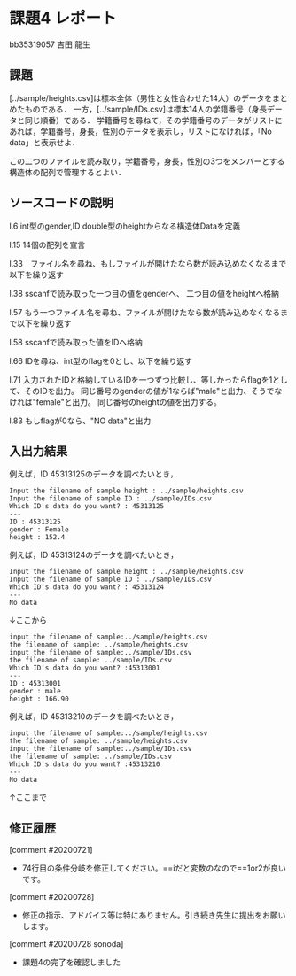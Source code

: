 # 課題4 レポート

bb35319057 吉田 龍生

## 課題

[../sample/heights.csv]は標本全体（男性と女性合わせた14人）のデータをまとめたものである．
一方，[../sample/IDs.csv]は標本14人の学籍番号（身長データと同じ順番）である．
学籍番号を尋ねて，その学籍番号のデータがリストにあれば，学籍番号，身長，性別のデータを表示し，リストになければ，「No data」と表示せよ．

この二つのファイルを読み取り，学籍番号，身長，性別の3つをメンバーとする構造体の配列で管理するとよい．

## ソースコードの説明

l.6 int型のgender,ID double型のheightからなる構造体Dataを定義

l.15 14個の配列を宣言

l.33　ファイル名を尋ね、もしファイルが開けたなら数が読み込めなくなるまで以下を繰り返す

l.38 sscanfで読み取った一つ目の値をgenderへ、
二つ目の値をheightへ格納

l.57 もう一つファイル名を尋ね、ファイルが開けたなら数が読み込めなくなるまで以下を繰り返す

l.58 sscanfで読み取った値をIDへ格納

l.66 IDを尋ね、int型のflagを0とし、以下を繰り返す

l.71 入力されたIDと格納しているIDを一つずつ比較し、等しかったらflagを1として、そのIDを出力。
同じ番号のgenderの値が1ならば"male"と出力、そうでなければ"female"と出力。
同じ番号のheightの値を出力する。

l.83 もしflagが0なら、"NO data"と出力



## 入出力結果

例えば，ID 45313125のデータを調べたいとき，

```
Input the filename of sample height : ../sample/heights.csv
Input the filename of sample ID : ../sample/IDs.csv
Which ID's data do you want? : 45313125
---
ID : 45313125
gender : Female
height : 152.4
```

例えば，ID 45313124のデータを調べたいとき，

```
Input the filename of sample height : ../sample/heights.csv
Input the filename of sample ID : ../sample/IDs.csv
Which ID's data do you want? : 45313124
---
No data
```

↓ここから

```
input the filename of sample:../sample/heights.csv
the filename of sample: ../sample/heights.csv
input the filename of sample:../sample/IDs.csv
the filename of sample: ../sample/IDs.csv
Which ID's data do you want? :45313001
---
ID : 45313001
gender : male
height : 166.90
```
例えば，ID 45313210のデータを調べたいとき，
```
input the filename of sample:../sample/heights.csv
the filename of sample: ../sample/heights.csv
input the filename of sample:../sample/IDs.csv
the filename of sample: ../sample/IDs.csv
Which ID's data do you want? :45313210
---
No data
```
↑ここまで
## 修正履歴
[comment #20200721]
- 74行目の条件分岐を修正してください。==iだと変数のなので==1or2が良いです。

[comment #20200728]
- 修正の指示、アドバイス等は特にありません。引き続き先生に提出をお願いします。

[comment #20200728 sonoda]
- 課題4の完了を確認しました
